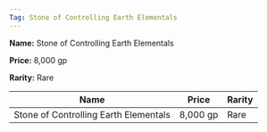 ```yaml
---
Tag: Stone of Controlling Earth Elementals
---
```


**Name:** Stone of Controlling Earth Elementals

**Price:** 8,000 gp

**Rarity:** Rare

| Name     | Price     | Rarity     |
| -------- | --------- | ---------- |
| Stone of Controlling Earth Elementals | 8,000 gp | Rare |

